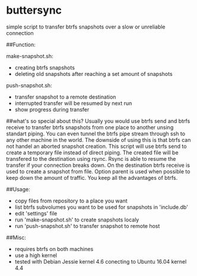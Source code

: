 # buttersync
simple script to transfer btrfs snapshots over a slow or unreliable connection

##Function:

make-snapshot.sh:
- creating btrfs snapshots
- deleting old snapshots after reaching a set amount of snapshots

push-snapshot.sh:
- transfer snapshot to a remote destination
- interrupted transfer will be resumed by next run
- show progress during transfer

##what's so special about this?
Usually you would use btrfs send and btrfs receive to transfer btrfs snapshots from one place to another unsing standart piping. You can even tunnel the btrfs pipe stream through ssh to any other machine in the world. The downside of using this is that btrfs can not handel an aborted snapshot creation.
This script will use btrfs send to create a temporary file instead of direct piping. The created file will be transfered to the destination using rsync. Rsync is able to resume the transfer if your connection breaks down. On the destination btrfs receive is used to create a snapshot from file. Option parent is used when possible to keep down the amount of traffic. You keep all the advantages of btrfs. 

##Usage:
- copy files from repository to a place you want
- list btrfs subvolumes you want to be used for snapshots in 'include.db'
- edit 'settings' file
- run 'make-snapshot.sh' to create snapshots localy
- run 'push-snapshot.sh' to transfer snapshot to remote host

##Misc:
- requires btrfs on both machines
- use a high kernel
- tested with Debian Jessie kernel 4.6 conecting to Ubuntu 16.04 kernel 4.4
